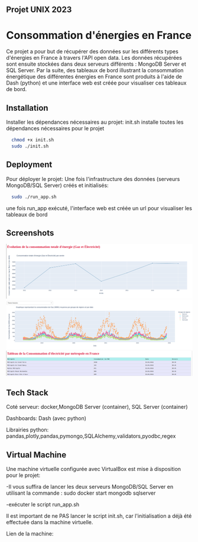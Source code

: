 
## Projet UNIX 2023
# Consommation d'énergies en France

Ce projet a pour but de récupérer des données sur les différents types d'énergies en France à travers l'API open data. Les données récupérées sont ensuite stockées dans deux serveurs différents : MongoDB Server et SQL Server. Par la suite, des tableaux de bord illustrant la consommation énergétique des différentes énergies en France sont produits à l'aide de Dash (python) et une interface web est créée pour visualiser ces tableaux de bord.
## Installation

Installer les dépendances nécessaires au projet:
init.sh installe toutes les dépendances nécessaires pour le projet

```bash
  chmod +x init.sh
  sudo ./init.sh
```

## Deployment

Pour déployer le projet:
Une fois l'infrastructure des données (serveurs MongoDB/SQL Server) créés et initialisés:
```bash
  sudo ./run_app.sh
```
une fois run_app exécuté, l'interface web est créée un url pour visualiser les tableaux de bord


## Screenshots

![App Screenshot](documentation/img/dash_lineplt_ex.png)
![App Screenshot](documentation/img/dash_scatter_ex.png)
![App Screenshot](documentation/img/dash_tab_ex.png)


## Tech Stack
Coté serveur:
docker,MongoDB Server (container), SQL Server (container)

Dashboards:
Dash (avec python)

Librairies python:
pandas,plotly,pandas,pymongo,SQLAlchemy,validators,pyodbc,regex

## Virtual Machine
Une machine virtuelle configurée avec VirtualBox est mise à disposition pour le projet:

-Il vous suffira de lancer les deux serveurs MongoDB/SQL Server en utilisant la commande : sudo docker start mongodb sqlserver

-exécuter le script run_app.sh

Il est important de ne PAS lancer le script init.sh, car l'initialisation a déjà été effectuée dans la machine virtuelle.

Lien de la machine:


